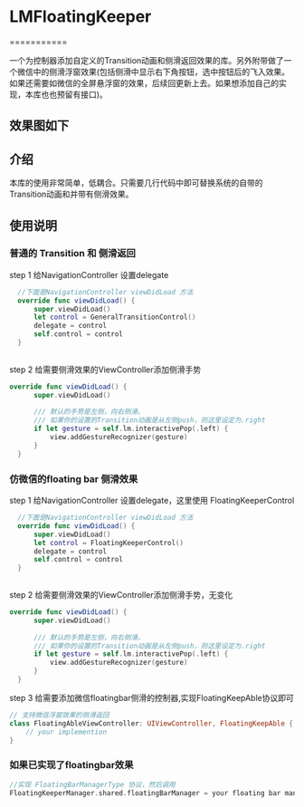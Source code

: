# LMFloatingKeeper
===========

一个为控制器添加自定义的Transition动画和侧滑返回效果的库。另外附带做了一个微信中的侧滑浮窗效果(包括侧滑中显示右下角按钮，选中按钮后的飞入效果。如果还需要如微信的全屏悬浮窗的效果，后续回更新上去。如果想添加自己的实现，本库也也预留有接口)。

## 效果图如下

## 介绍
本库的使用非常简单，低耦合。只需要几行代码中即可替换系统的自带的Transition动画和并带有侧滑效果。

## 使用说明
### 普通的 Transition 和 侧滑返回
step 1 给NavigationController 设置delegate
  ```swift
    //下面是NavigationController viewDidLoad 方法
    override func viewDidLoad() {
        super.viewDidLoad()
        let control = GeneralTransitionControl()
        delegate = control
        self.control = control
    }
        
  ```
  
step 2 给需要侧滑效果的ViewController添加侧滑手势
  ```swift
  override func viewDidLoad() {
        super.viewDidLoad()
        
        /// 默认的手势是左侧，向右侧滑。
        /// 如果你的设置的Transition动画是从左侧push，则这里设定为.right
        if let gesture = self.lm.interactivePop(.left) {
            view.addGestureRecognizer(gesture)
        }
    }
  ```

### 仿微信的floating bar 侧滑效果

step 1 给NavigationController 设置delegate，这里使用 FloatingKeeperControl
  ```swift
    //下面是NavigationController viewDidLoad 方法
    override func viewDidLoad() {
        super.viewDidLoad()
        let control = FloatingKeeperControl()
        delegate = control
        self.control = control
    }
        
  ```
  
step 2 给需要侧滑效果的ViewController添加侧滑手势，无变化
  ```swift
  override func viewDidLoad() {
        super.viewDidLoad()
        
        /// 默认的手势是左侧，向右侧滑。
        /// 如果你的设置的Transition动画是从左侧push，则这里设定为.right
        if let gesture = self.lm.interactivePop(.left) {
            view.addGestureRecognizer(gesture)
        }
    }
  ```
  
step 3 给需要添加微信floatingbar侧滑的控制器,实现FloatingKeepAble协议即可
```swift
// 支持微信浮窗效果的侧滑返回
class FloatingAbleViewController: UIViewController, FloatingKeepAble {
    // your implemention
}
  ```
  
  ### 如果已实现了floatingbar效果
  
  ```swift
 //实现 FloatingBarManagerType 协议，然后调用
 FloatingKeeperManager.shared.floatingBarManager = your floating bar manager
  
  ```
